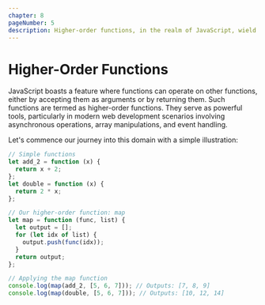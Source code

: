 ```yaml
---
chapter: 8
pageNumber: 5
description: Higher-order functions, in the realm of JavaScript, wield significant power. They offer an avenue to manipulate other functions, enabling functional composition, abstraction, and the ability to craft code that exudes versatility and reusability.
---
```


# Higher-Order Functions

JavaScript boasts a feature where functions can operate on other functions, either by accepting them as arguments or by returning them. Such functions are termed as higher-order functions. They serve as powerful tools, particularly in modern web development scenarios involving asynchronous operations, array manipulations, and event handling.

Let's commence our journey into this domain with a simple illustration:

```javascript
// Simple functions
let add_2 = function (x) {
  return x + 2;
};
let double = function (x) {
  return 2 * x;
};

// Our higher-order function: map
let map = function (func, list) {
  let output = [];
  for (let idx of list) {
    output.push(func(idx));
  }
  return output;
};

// Applying the map function
console.log(map(add_2, [5, 6, 7])); // Outputs: [7, 8, 9]
console.log(map(double, [5, 6, 7])); // Outputs: [10, 12, 14]
```
